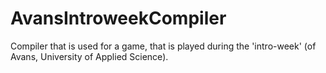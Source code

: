 # AvansIntroweekCompiler
Compiler that is used for a game, that is played during the 'intro-week' (of Avans, University of Applied Science).

